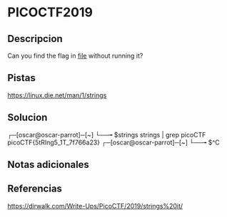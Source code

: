 # PICOCTF2019

## Descripcion
Can you find the flag in [file](https://jupiter.challenges.picoctf.org/static/fae9ac5267cd6e44124e559b901df177/strings) without running it?

## Pistas
https://linux.die.net/man/1/strings

## Solucion
┌─[oscar@oscar-parrot]─[~]
└──╼ $strings strings | grep picoCTF
picoCTF{5tRIng5_1T_7f766a23}
┌─[oscar@oscar-parrot]─[~]
└──╼ $^C


## Notas adicionales

## Referencias
https://dirwalk.com/Write-Ups/PicoCTF/2019/strings%20it/